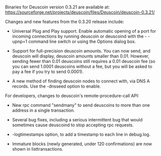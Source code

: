 Binaries for Deuscoin version 0.3.21 are available at:
  https://sourceforge.net/projects/deuscoin/files/Deuscoin/deuscoin-0.3.21/

Changes and new features from the 0.3.20 release include:

* Universal Plug and Play support.  Enable automatic opening of a port for incoming connections by running deuscoin or deuscoind with the - -upnp=1 command line switch or using the Options dialog box.

* Support for full-precision deuscoin amounts.  You can now send, and deuscoin will display, deuscoin amounts smaller than 0.01.  However, sending fewer than 0.01 deuscoins still requires a 0.01 deuscoin fee (so you can send 1.0001 deuscoins without a fee, but you will be asked to pay a fee if you try to send 0.0001).

* A new method of finding deuscoin nodes to connect with, via DNS A records. Use the -dnsseed option to enable.

For developers, changes to deuscoin's remote-procedure-call API:

* New rpc command "sendmany" to send deuscoins to more than one address in a single transaction.

* Several bug fixes, including a serious intermittent bug that would sometimes cause deuscoind to stop accepting rpc requests. 

* -logtimestamps option, to add a timestamp to each line in debug.log.

* Immature blocks (newly generated, under 120 confirmations) are now shown in listtransactions.
